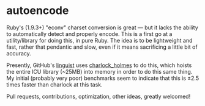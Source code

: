 autoencode
==========

Ruby's (1.9.3+) "econv" charset conversion is great — but it lacks the ability to automatically detect and properly encode.
This is a first go at a utility/library for doing this, in pure Ruby. The idea is to be lightweight and fast, rather that pendantic and slow, even if it means sacrificing a little bit of accuracy.

Presently, GitHub's [linguist](github/linguist) uses [charlock_holmes](brian_mario/charlock_holmes) to do this, which hoists the entire ICU library (~25MB) into memory in order to do this same thing.
My initial (probably very poor) benchmarks seem to indicate that this is ±2.5 times faster than charlock at this task.

Pull requests, contributions, optimization, other ideas, greatly welcomed!

